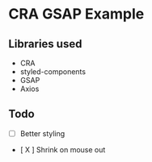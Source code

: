 # CRA GSAP Example

## Libraries used

- CRA
- styled-components
- GSAP
- Axios

## Todo

- [ ] Better styling
- [ X ] Shrink on mouse out
